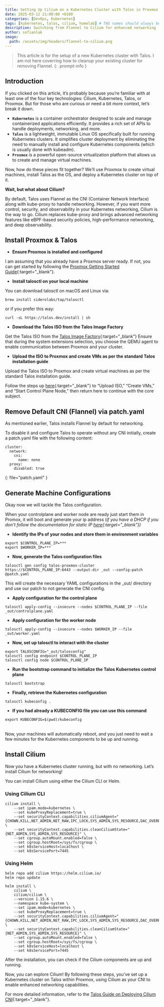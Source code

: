 ```yaml
---
title: Setting Up Cilium on a Kubernetes Cluster with Talos in Proxmox
date: 2025-03-12 21:00:00 +0100
categories: [DevOps, Kubernetes]
tags: [kubernetes, talos, cilium, homelab] # TAG names should always be lowercase
description: Switching from Flannel to Cilium for enhanced networking
author: sofianlak
image:
  path: /assets/img/headers/flannel-to-cilium.png
---
```


> This article is for the setup of a new Kubernetes cluster with Talos. I am not here coverring how to cleanup your existing cluster for removing Flannel.
{: .prompt-info }

## **Introduction**

If you clicked on this article, it’s probably because you’re familiar with at least one of the four key technologies: Cilium, Kubernetes, Talos, or Proxmox. But for those who are curious or need a bit more context, let’s break it down.

-	**`Kubernetes`** is a container orchestrator designed to scale and manage containerized applications efficiently. It provides a rich set of APIs to handle deployments, networking, and more.
-	**`Talos`** is a lightweight, immutable Linux OS specifically built for running Kubernetes clusters. It simplifies cluster deployment by eliminating the need to manually install and configure Kubernetes components (which is usually done with kubeadm).
-	**`Proxmox`** is a powerful open-source virtualization platform that allows us to create and manage virtual machines.

Now, how do these pieces fit together? We’ll use Proxmox to create virtual machines, install Talos as the OS, and deploy a Kubernetes cluster on top of it.

**Wait, but what about Cilium?**

By default, Talos uses Flannel as the CNI (Container Network Interface) along with kube-proxy to handle networking. However, if you want more control, security, and observability in your Kubernetes networking, Cilium is the way to go. Cilium replaces kube-proxy and brings advanced networking features like eBPF-based security policies, high-performance networking, and deep observability.


## **Install Proxmox & Talos**

- **Ensure Proxmox is installed and configured**

I am assuming that you already have a Proxmox server ready. If not, you can get started by following the [Proxmox Getting Started Guide](https://www.proxmox.com/en/products/proxmox-virtual-environment/get-started){:target="\_blank"}.

- **Install talosctl on your local machine**

You can download talosctl on macOS and Linux via:

```shell
brew install siderolabs/tap/talosctl
```

or if you prefer this way:

```shell
curl -sL https://talos.dev/install | sh
```

- **Download the Talos ISO from the Talos Image Factory**

Get the Talos ISO from the [Talos Image Factory](https://factory.talos.dev){:target="\_blank"} Ensure that during the system extensions selection, you choose the QEMU agent to enable communication between Proxmox and your cluster.

- **Upload the ISO to Proxmox and create VMs as per the standard Talos installation guide**

Upload the Talos ISO to Proxmox and create virtual machines as per the standard Talos installation guide. 

Follow the steps up [here](https://www.talos.dev/v1.9/talos-guides/install/virtualized-platforms/proxmox/?utm_source=chatgpt.com#upload-iso){:target="\_blank"} to “Upload ISO,” “Create VMs,” and “Start Control Plane Node,” then return here to continue with the core subject.


## **Remove Default CNI (Flannel) via patch.yaml**

As mentioned earlier, Talos installs Flannel by default for networking. 

To disable it and configure Talos to operate without any CNI initially, create a patch.yaml file with the following content:


```shell
cluster:
  network:
    cni:
      name: none
  proxy:
    disabled: true
```
{: file="patch.yaml" }


## **Generate Machine Configurations**


Okay now we will tackle the Talos configuration. 

When your controlplane and worker node are ready just start them in Promox, it will boot and generate your ip address (*if you have a DHCP if you don't follow the documentation for static IP [here](https://www.talos.dev/v1.9/talos-guides/install/virtualized-platforms/proxmox/?utm_source=chatgpt.com#without-dhcp-server){:target="\_blank"})*

- **Identify the IPs of your nodes and store them in environment variables**
```shell
export $CONTROL_PLANE_IP=***
export $WORKER_IP=***
```
- **Now, generate the Talos configuration files**
```shell
talosctl gen config talos-proxmox-cluster https://$CONTROL_PLANE_IP:6443 --output-dir _out --config-patch @patch.yaml
```
This will create the necessary YAML configurations in the _out/ directory and use our patch to not generate the CNI config.

- **Apply configuration for the control plane**
```shell
talosctl apply-config --insecure --nodes $CONTROL_PLANE_IP --file _out/controlplane.yaml
```

-  **Apply configuration for the worker node**
```shell
talosctl apply-config --insecure --nodes $WORKER_IP --file _out/worker.yaml
```

- **Now, set up talosctl to interact with the cluster**
```shell
export TALOSCONFIG="_out/talosconfig"
talosctl config endpoint $CONTROL_PLANE_IP
talosctl config node $CONTROL_PLANE_IP
```

- **Run the bootstrap command to initialize the Talos Kubernetes control plane**
```shell
talosctl bootstrap
```

- **Finally, retrieve the Kubernetes configuration**
```shell
talosctl kubeconfig .
```

- **If you had already a KUBECONFIG file you can use this command**
```shell
export KUBECONFIG=$(pwd)/kubeconfig
```

<br>
Now, your machines will automatically reboot, and you just need to wait a few minutes for the Kubernetes components to be up and running.

## **Install Cilium**
Now you have a Kubernetes cluster running, but with no networking. Let’s install Cilium for networking! 

You can install Cilium using either the Cilium CLI or Helm.


### **Using Cilium CLI**

```shell
cilium install \
    --set ipam.mode=kubernetes \
    --set kubeProxyReplacement=true \
    --set securityContext.capabilities.ciliumAgent="{CHOWN,KILL,NET_ADMIN,NET_RAW,IPC_LOCK,SYS_ADMIN,SYS_RESOURCE,DAC_OVERRIDE,FOWNER,SETGID,SETUID}" \
    --set securityContext.capabilities.cleanCiliumState="{NET_ADMIN,SYS_ADMIN,SYS_RESOURCE}" \
    --set cgroup.autoMount.enabled=false \
    --set cgroup.hostRoot=/sys/fs/cgroup \
    --set k8sServiceHost=localhost \
    --set k8sServicePort=7445
```

### **Using Helm**


```shell
helm repo add cilium https://helm.cilium.io/
helm repo update

helm install \
    cilium \
    cilium/cilium \
    --version 1.15.6 \
    --namespace kube-system \
    --set ipam.mode=kubernetes \
    --set kubeProxyReplacement=true \
    --set securityContext.capabilities.ciliumAgent="{CHOWN,KILL,NET_ADMIN,NET_RAW,IPC_LOCK,SYS_ADMIN,SYS_RESOURCE,DAC_OVERRIDE,FOWNER,SETGID,SETUID}" \
    --set securityContext.capabilities.cleanCiliumState="{NET_ADMIN,SYS_ADMIN,SYS_RESOURCE}" \
    --set cgroup.autoMount.enabled=false \
    --set cgroup.hostRoot=/sys/fs/cgroup \
    --set k8sServiceHost=localhost \
    --set k8sServicePort=7445
```


After the installation, you can check if the Cilium components are up and running.

Now, you can explore Cilium! By following these steps, you’ve set up a Kubernetes cluster on Talos within Proxmox, using Cilium as your CNI to enable enhanced networking capabilities.

For more detailed information, refer to the [Talos Guide on Deploying Cilium CNI](https://www.talos.dev/v1.9/kubernetes-guides/network/deploying-cilium/){:target="\_blank"}.
